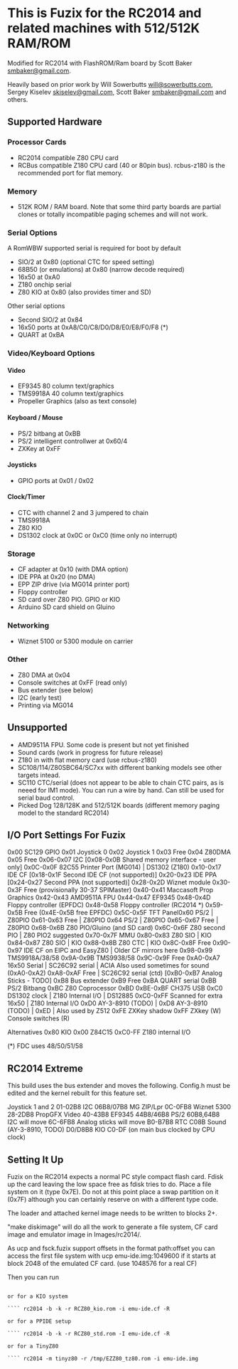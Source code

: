 # This is Fuzix for the RC2014 and related machines with 512/512K RAM/ROM

Modified for RC2014 with FlashROM/Ram board by Scott Baker <smbaker@gmail.com>.

Heavily based on prior work by Will Sowerbutts <will@sowerbutts.com>, 
Sergey Kiselev <skiselev@gmail.com>, Scott Baker <smbaker@gmail.com> and others.

## Supported Hardware

### Processor Cards

-	RC2014 compatible Z80 CPU card
-	RCBus compatible Z180 CPU card (40 or 80pin bus). rcbus-z180 is the recommended port for flat memory.

### Memory

-	512K ROM / RAM board. Note that some third party boards are partial clones or totally incompatible paging schemes and will not work.

### Serial Options

A RomWBW supported serial is required for boot by default
-	SIO/2 at 0x80 (optional CTC for speed setting)
-	68B50 (or emulations) at 0x80 (narrow decode required)
-	16x50 at 0xA0
-	Z180 onchip serial
-	Z80 KIO at 0x80 (also provides timer and SD)

Other serial options
-	Second SIO/2 at 0x84
-	16x50 ports at 0xA8/C0/C8/D0/D8/E0/E8/F0/F8 (*)
-	QUART at 0xBA

### Video/Keyboard Options

#### Video
-	EF9345 80 column text/graphics
-	TMS9918A 40 column text/graphics
-	Propeller Graphics (also as text console)

#### Keyboard / Mouse
-	PS/2 bitbang at 0xBB
-	PS/2 intelligent controllwer at 0x60/4
-	ZXKey at 0xFF

#### Joysticks
-	GPIO ports at 0x01 / 0x02

#### Clock/Timer
-	CTC with channel 2 and 3 jumpered to chain
-	TMS9918A
-	Z80 KIO
-	DS1302 clock at 0x0C or 0xC0 (time only no interrupt)

### Storage
-	CF adapter at 0x10 (with DMA option)
-	IDE PPA at 0x20 (no DMA)
-	EPP ZIP drive (via MG014 printer port)
-	Floppy controller
-	SD card over Z80 PIO. GPIO or KIO
-	Arduino SD card shield on Gluino

### Networking
-	Wiznet 5100 or 5300 module on carrier

### Other
-	Z80 DMA at 0x04
-	Console switches at 0xFF (read only)
-	Bus extender (see below)
-	I2C (early test)
-	Printing via MG014

## Unsupported
-	AMD9511A FPU. Some code is present but not yet finished
-	Sound cards (work in progress for future release)
-	Z180 in with flat memory card (use rcbus-z180)
-	SC108/114/Z80SBC64/SC7xx with different banking models see other targets intead.
-	SC110 CTC/serial (does not appear to be able to chain CTC pairs, as is neeed for IM1 mode). You can run a wire by hand. Can still be used for serial baud control.
-	Picked Dog 128/128K and 512/512K boards (different memory paging model to the standard RC2014)

## I/O Port Settings For Fuzix

0x00		SC129 GPIO
0x01		Joystick 0
0x02		Joystick 1
0x03		Free
0x04		Z80DMA
0x05		Free
0x06-0x07	I2C
[0x08-0x0B	Shared memory interface - user only]
0x0C-0x0F	82C55 Printer Port (MG014)	|	DS1302 (Z180)
0x10-0x17	IDE CF
[0x18-0x1F	Second IDE CF (not supported)]
0x20-0x23	IDE PPA
[0x24-0x27	Second PPA (not supported)]
0x28-0x2D	Wiznet module
0x30-0x3F	Free
(provisionally 30-37 SPIMaster)
0x40-0x41	Maccasoft Prop Graphics
0x42-0x43	AMD9511A FPU
0x44-0x47	EF9345
0x48-0x4D	Floppy controller (EPFDC)
0x48-0x58	Floppy controller (RC2014 *)
0x59-0x5B	Free (0x4E-0x5B free EPFDC)
0x5C-0x5F	TFT Panel0x60		PS/2				|	Z80PIO
0x61-0x63	Free				|	Z80PIO
0x64		PS/2				|	Z80PIO
0x65-0x67	Free				|	Z80PIO
0x68-0x6B	Z80 PIO/Gluino (and SD card)
0x6C-0x6F	Z80 second PIO			| 	Z80 PIO2 suggested
0x70-0x7F	MMU
0x80-0x83	Z80 SIO				|	KIO
0x84-0x87	Z80 SIO				|	KIO
0x88-0x8B	Z80 CTC				|	KIO
0x8C-0x8F	Free
0x90-0x97	IDE CF on EIPC and EasyZ80	|	Older CF mirrors here
0x98-0x99	TMS9918A/38/58
0x9A-0x9B	TMS9938/58
0x9C-0x9F	Free
0xA0-0xA7	16x50 Serial			|	SC26C92 serial       |    ACIA
		Also used sometimes for sound (0xA0-0xA2)
0xA8-0xAF	Free				|	SC26C92 serial (ctd)
[0xB0-0xB7	Analog Sticks - TODO]
0xB8		Bus extender
0xB9		Free
0xBA		QUART serial
0xBB		PS/2 Bitbang
0xBC		Z80 Coprocessor
0xBD
0xBE-0xBF	CH375 USB
0xC0		DS1302 clock			|	Z180 Internal I/O     |    DS12885
0xC0-0xFF	Scanned for extra 16x50		|	Z180 Internal I/O
0xD0		AY-3-8910 (TODO)		|
0xD8		AY-3-8910 (TODO)		|
0xED						|	Also used by Z512
0xFE		ZXKey shadow
0xFF		ZXkey (W) Console switches (R)

Alternatives
0x80	KIO
0x00	Z84C15
0xC0-FF	Z180 internal I/O

(*) FDC uses 48/50/51/58


## RC2014 Extreme

This build uses the bus extender and moves the following. Config.h must be
edited and the kernel rebuilt for this feature set.

Joystick 1 and 2		01-02B8
I2C				06B8/07B8
MG ZIP/Lpr			0C-0FB8
Wiznet 5300			28-2DB8
PropGFX Video			40-43B8
EF9345				44B8/46B8
PS/2				60B8,64B8
I2C will move 			6C-6FB8
Analog sticks will move		B0-B7B8
RTC				C08B
Sound (AY-3-8910, TODO)		D0/D8B8
KIO				C0-DF (on main bus clocked by CPU clock)

## Setting It Up

Fuzix on the RC2014 expects a normal PC style compact flash card. Fdisk up the
card leaving the low space free as fdisk tries to do. Place a file system on
it (type 0x7E). Do not at this point place a swap partition on it (0x7F)
although you can certainly reserve on with a different type code.

The loader and attached kernel image needs to be written to blocks 2+.

"make diskimage" will do all the work to generate a file system, CF card image
and emulator image in Images/rc2014/.

As ucp and fsck.fuzix support offsets in the format path:offset you can access
the first file system with ucp emu-ide.img:1049600 if it starts at block 2048
of the emulated CF card. (use 1048576 for a real CF)

Then you can run

```` rc2014 -b -r RCZ80_std.rom  -i emu-ide.cf  -s -w -R -c

or for a KIO system

```` rc2014 -b -k -r RCZ80_kio.rom -i emu-ide.cf -R

or for a PPIDE setup

```` rc2014 -b -k -r RCZ80_std.rom -I emu-ide.cf -R

or for a TinyZ80

```` rc2014 -m tinyz80 -r /tmp/EZZ80_tz80.rom -i emu-ide.img
